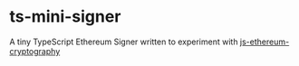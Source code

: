 # ts-mini-signer
A tiny TypeScript Ethereum Signer written to experiment with [js-ethereum-cryptography](https://github.com/ethereum/js-ethereum-cryptography)
